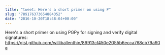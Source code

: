 ```yaml
---
title: "tweet: Here's a short primer on using P"
slug: "789176373654884352"
date: "2016-10-20T18:48:04+00:00"
---
```

Here's a short primer on using PGPy for signing and verify digital signatures: https://gist.github.com/williballenthin/89913cf450e2055b6ecca768cb79a90a
